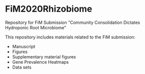 # FiM2020Rhizobiome
Repository for FiM Submission "Community Consolidation Dictates Hydroponic Root Microbiome"

This repository includes materials related to the FiM submission:
- Manuscript
- Figures
- Supplementary material figures
- Gene Prevalence Heatmaps
- Data sets
